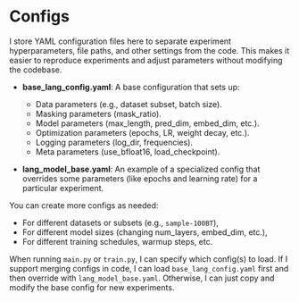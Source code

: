 # Configs

I store YAML configuration files here to separate experiment hyperparameters, file paths, and other settings from the code. This makes it easier to reproduce experiments and adjust parameters without modifying the codebase.

- **base_lang_config.yaml**: A base configuration that sets up:
  - Data parameters (e.g., dataset subset, batch size).
  - Masking parameters (mask_ratio).
  - Model parameters (max_length, pred_dim, embed_dim, etc.).
  - Optimization parameters (epochs, LR, weight decay, etc.).
  - Logging parameters (log_dir, frequencies).
  - Meta parameters (use_bfloat16, load_checkpoint).

- **lang_model_base.yaml**: An example of a specialized config that overrides some parameters (like epochs and learning rate) for a particular experiment.

You can create more configs as needed:
- For different datasets or subsets (e.g., `sample-100BT`),
- For different model sizes (changing num_layers, embed_dim, etc.),
- For different training schedules, warmup steps, etc.

When running `main.py` or `train.py`, I can specify which config(s) to load. If I support merging configs in code, I can load `base_lang_config.yaml` first and then override with `lang_model_base.yaml`. Otherwise, I can just copy and modify the base config for new experiments.